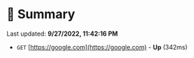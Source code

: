 # 📖 Summary
Last updated: **9/27/2022, 11:42:16 PM**

- `GET` [https://google.com](https://google.com) - **Up** (342ms)
